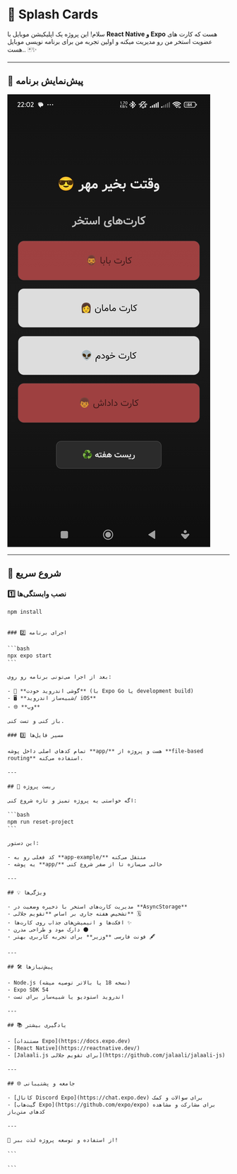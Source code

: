 
# 🌊 Splash Cards

سلام! این پروژه یک اپلیکیشن موبایل با **React Native و Expo** هست که کارت های عضویت استخر من رو مدیریت میکنه و اولین تجربه من برای برنامه نویسی موبایل هست.. 🃏✨

---

## 📸 پیش‌نمایش برنامه

![Screenshot](./Screenshot.jpg)

---

## 🚀 شروع سریع

### 1️⃣ نصب وابستگی‌ها

```bash
npm install
```
````

### 2️⃣ اجرای برنامه

```bash
npx expo start
```

بعد از اجرا می‌تونی برنامه رو روی:

- 📱 **گوشی اندروید خودت** (با Expo Go یا development build)
- 🖥️ **شبیه‌ساز اندروید/ iOS**
- 🌐 **وب**

باز کنی و تست کنی.

### 3️⃣ مسیر فایل‌ها

تمام کدهای اصلی داخل پوشه **app/** هست و پروژه از **file-based routing** استفاده می‌کنه.

---

## 🧹 ریست پروژه

اگه خواستی یه پروژه تمیز و تازه شروع کنی:

```bash
npm run reset-project
```

این دستور:

- کد فعلی رو به **app-example/** منتقل می‌کنه
- یه پوشه **app/** خالی می‌سازه تا از صفر شروع کنی

---

## 💡 ویژگی‌ها

- مدیریت کارت‌های استخر با ذخیره وضعیت در **AsyncStorage**
- تشخیص هفته جاری بر اساس **تقویم جلالی** 🗓️
- افکت‌ها و انیمیشن‌های جذاب روی کارت‌ها ✨
- دارک مود و طراحی مدرن 🌑
- فونت فارسی **وزیر** برای تجربه کاربری بهتر 🖋️

---

## 🛠️ پیش‌نیازها

- Node.js (نسخه 18 یا بالاتر توصیه میشه)
- Expo SDK 54
- اندروید استودیو یا شبیه‌ساز برای تست

---

## 📚 یادگیری بیشتر

- [مستندات Expo](https://docs.expo.dev)
- [React Native](https://reactnative.dev/)
- [Jalaali.js برای تقویم جلالی](https://github.com/jalaali/jalaali-js)

---

## 🌐 جامعه و پشتیبانی

- [کانال Discord Expo](https://chat.expo.dev) برای سوالات و کمک
- [گیت‌هاب Expo](https://github.com/expo/expo) برای مشارکت و مشاهده کدهای متن‌باز

---

💌 از استفاده و توسعه پروژه لذت ببر!

```

```

